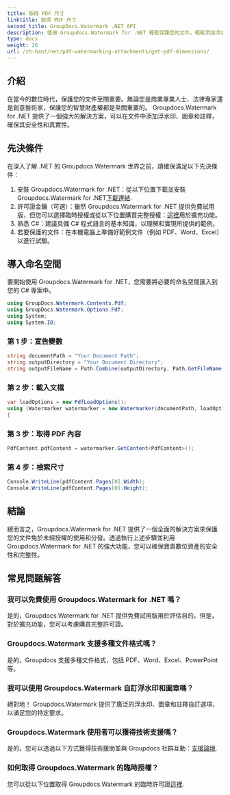 ```yaml
---
title: 取得 PDF 尺寸
linktitle: 取得 PDF 尺寸
second_title: GroupDocs.Watermark .NET API
description: 使用 Groupdocs.Watermark for .NET 輕鬆保護您的文件。輕鬆添加浮水印、圖章和註釋。
type: docs
weight: 26
url: /zh-hant/net/pdf-watermarking-attachments/get-pdf-dimensions/
---
```

## 介紹
在當今的數位時代，保護您的文件至關重要。無論您是商業專業人士、法律專家還是創意藝術家，保護您的智慧財產權都是至關重要的。 Groupdocs.Watermark for .NET 提供了一個強大的解決方案，可以在文件中添加浮水印、圖章和註釋，確保其安全性和真實性。
## 先決條件
在深入了解 .NET 的 Groupdocs.Watermark 世界之前，請確保滿足以下先決條件：
1. 安裝 Groupdocs.Watermark for .NET：從以下位置下載並安裝 Groupdocs.Watermark for .NET[下載連結](https://releases.groupdocs.com/Watermark/net/).
2. 許可證金鑰（可選）：雖然 Groupdocs.Watermark for .NET 提供免費試用版，但您可以選擇臨時授權或從以下位置購買完整授權：[這裡](https://purchase.groupdocs.com/buy)用於擴充功能。
3. 熟悉 C#：建議具備 C# 程式語言的基本知識，以理解和實現所提供的範例。
4. 若要保護的文件：在本機電腦上準備好範例文件（例如 PDF、Word、Excel）以進行試驗。

## 導入命名空間
要開始使用 Groupdocs.Watermark for .NET，您需要將必要的命名空間匯入到您的 C# 專案中。
```csharp
using GroupDocs.Watermark.Contents.Pdf;
using GroupDocs.Watermark.Options.Pdf;
using System;
using System.IO;
```
### 第 1 步：宣告變數
```csharp
string documentPath = "Your Document Path";
string outputDirectory = "Your Document Directory";
string outputFileName = Path.Combine(outputDirectory, Path.GetFileName(documentPath));
```
### 第 2 步：載入文檔
```csharp
var loadOptions = new PdfLoadOptions();
using (Watermarker watermarker = new Watermarker(documentPath, loadOptions))
{
```
### 第 3 步：取得 PDF 內容
```csharp
PdfContent pdfContent = watermarker.GetContent<PdfContent>();
```
### 第 4 步：檢索尺寸
```csharp
Console.WriteLine(pdfContent.Pages[0].Width);
Console.WriteLine(pdfContent.Pages[0].Height);
```

## 結論
總而言之，Groupdocs.Watermark for .NET 提供了一個全面的解決方案來保護您的文件免於未經授權的使用和分發。透過執行上述步驟並利用 Groupdocs.Watermark for .NET 的強大功能，您可以確保寶貴數位資產的安全性和完整性。
## 常見問題解答
### 我可以免費使用 Groupdocs.Watermark for .NET 嗎？
是的，Groupdocs.Watermark for .NET 提供免費試用版用於評估目的。但是，對於擴充功能，您可以考慮購買完整許可證。
### Groupdocs.Watermark 支援多種文件格式嗎？
是的，Groupdocs 支援多種文件格式，包括 PDF、Word、Excel、PowerPoint 等。
### 我可以使用 Groupdocs.Watermark 自訂浮水印和圖章嗎？
絕對地！ Groupdocs.Watermark 提供了廣泛的浮水印、圖章和註釋自訂選項，以滿足您的特定要求。
### Groupdocs.Watermark 使用者可以獲得技術支援嗎？
是的，您可以透過以下方式獲得技術援助並與 Groupdocs 社群互動：[支援論壇](https://forum.groupdocs.com/c/watermark/19).
### 如何取得 Groupdocs.Watermark 的臨時授權？
您可以從以下位置取得 Groupdocs.Watermark 的臨時許可證[這裡](https://purchase.groupdocs.com/temporary-license/).